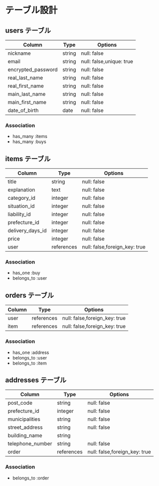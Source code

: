 # テーブル設計

## users テーブル

| Column             | Type   | Options                 |
| ------------------ | ------ | -----------             |
| nickname           | string | null: false             |
| email              | string | null: false,unique: true |
| encrypted_password | string | null: false             |
| real_last_name     | string | null: false             |
| real_first_name    | string | null: false             |
| main_last_name     | string | null: false             |
| main_first_name    | string | null: false             |
| date_of_birth      | date   | null: false             |



### Association

- has_many :items
- has_many :buys



## items テーブル

| Column            | Type         | Options                          |
| ------            | ------       | -----------                      |
| title             | string       | null: false                      |
| explanation       | text         | null: false                      |
| category_id       | integer      | null: false                      |
| situation_id      | integer      | null: false                      |
| liability_id      | integer      | null: false                      |
| prefecture_id     | integer      | null: false                      |
| delivery_days_id  | integer      | null: false                      |
| price             | integer      | null: false                      |
| user              | references   | null: false,foreign_key: true    |



### Association

- has_one :buy
- belongs_to :user



## orders テーブル

| Column      | Type       | Options                                  |
| -------     | ---------- | ------------------------------           |
| user        | references | null: false,foreign_key: true            |
| item        | references | null: false,foreign_key: true            |

### Association

- has_one :address
- belongs_to :user
- belongs_to :item



## addresses テーブル

| Column            | Type         | Options                        |
| ------            | ------       | -----------                    |
| post_code         | string       | null: false                    |
| prefecture_id     | integer      | null: false                    |
| municipalities    | string       | null: false                    |
| street_address    | string       | null: false                    |
| building_name     | string       |                                |
| telephone_number  | string       | null: false                    |
| order               | references   | null: false,foreign_key: true  |



### Association

- belongs_to :order